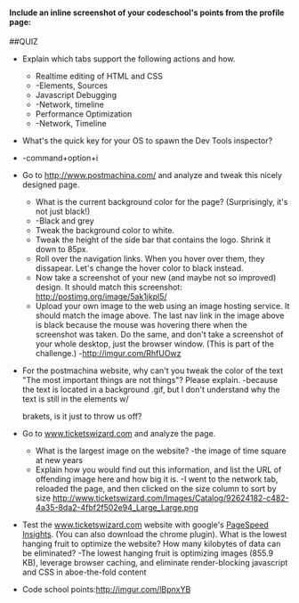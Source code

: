 #### Include an inline screenshot of your codeschool's points from the profile page:

<!-- Modify the Markdown to include your answers. Don't delete the questions! -->

##QUIZ
* Explain which tabs support the following actions and how.
  * Realtime editing of HTML and CSS 
  *  -Elements, Sources
  * Javascript Debugging
  *  -Network, timeline
  * Performance Optimization 
  *  -Network, Timeline

* What's the quick key for your OS to spawn the Dev Tools inspector?
*    -command+option+i

* Go to http://www.postmachina.com/ and analyze and tweak this nicely designed page.
  * What is the current background color for the page?  (Surprisingly, it's not just black!)
  *  -Black and grey
  * Tweak the background color to white.
  * Tweak the height of the side bar that contains the logo.  Shrink it down to 85px.
  * Roll over the navigation links.  When you hover over them, they dissapear.  Let's change the hover color to black instead.
  * Now take a screenshot of your new (and maybe not so improved) design.  It should match this screenshot: http://postimg.org/image/5ak1jkpl5/
  * Upload your own image to the web using an image hosting service.  It should match the image above. The last nav link in the image above is black because the mouse was hovering there when the screenshot was taken. Do the same, and don't take a screenshot of your whole desktop, just the browser window. (This is part of the challenge.)
    -http://imgur.com/RhfUOwz

* For the postmachina website, why can't you tweak the color of the text "The most important things are not things"?  Please explain.
    -because the text is located in a background .gif, but I don't understand why the text is still in the elements w/ 
    <p> brakets, is it just to throw us off?
* Go to www.ticketswizard.com and analyze the page.  
  * What is the largest image on the website? 
    -the image of time square at new years
  * Explain how you would find out this information, and list the URL of offending image here and how big it is.
    -I went to the network tab, reloaded the page, and then clicked on the size column to sort by size http://www.ticketswizard.com/Images/Catalog/92624182-c482-4a35-8da2-4fbf2f502e94_Large_Large.png
* Test the www.ticketswizard.com website with google's [PageSpeed Insights](http://www.ticketswizard.com/).  (You can also download the chrome plugin).  What is the lowest hanging fruit to optimize the website?  How many kilobytes of data can be eliminated?
    -The lowest hanging fruit is optimizing images (855.9 KB), leverage browser caching, and eliminate render-blocking javascript and CSS in aboe-the-fold content

* Code school points:http://imgur.com/lBpnxYB
